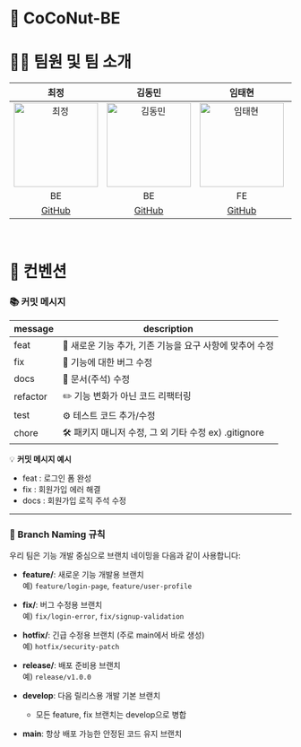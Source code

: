 # 🥥 CoCoNut-BE

# 🧑‍💻 팀원 및 팀 소개
| 최정 | 김동민 | 임태현 | 조민서 | 신혜진 | 이수민 |
|:------:|:------:|:------:|:------:|:------:|:------:|
| <img src="https://avatars.githubusercontent.com/u/160298290?v=4" alt="최정" width="150"> | <img src="https://avatars.githubusercontent.com/u/80417179?v=4" alt="김동민" width="150"> | <img src="https://avatars.githubusercontent.com/u/165642906?v=4" alt="임태현" width="150"> | <img src="https://avatars.githubusercontent.com/u/165632548?v=4" alt="조민서" width="150"> |<img src="https://avatars.githubusercontent.com/u/139312570?v=4" alt="신혜진" width="150"> |<img src="https://avatars.githubusercontent.com/u/160111840?v=4" alt="이수민" width="150"> |
| BE | BE | FE | FE | FE | P&D |
| [GitHub](https://github.com/chlwjd0803) | [GitHub](https://github.com/eastminnn) | [GitHub](https://github.com/Limtaehyeon) | [GitHub](https://github.com/chominseo0723) |[GitHub](https://github.com/hyeji-neee) |[GitHub](https://github.com/SSXXMM22) |

<br>

# 📌 컨벤션

### 📚 커밋 메시지

| message | description                                           |
| ------- | ----------------------------------------------------- |
| feat    | 🥥 새로운 기능 추가, 기존 기능을 요구 사항에 맞추어 수정 |
| fix     | 🐛 기능에 대한 버그 수정                                 |
| docs    | 📝 문서(주석) 수정                                       |
| refactor| ✏️ 기능 변화가 아닌 코드 리팩터링                        |
| test    | ⚙️ 테스트 코드 추가/수정                                 |
| chore   | 🛠️ 패키지 매니저 수정, 그 외 기타 수정 ex) .gitignore    |

💡 **커밋 메시지 예시**  
- feat : 로그인 폼 완성  
- fix : 회원가입 에러 해결
- docs : 회원가입 로직 주석 수정  
---

### 🌳 Branch Naming 규칙

우리 팀은 기능 개발 중심으로 브랜치 네이밍을 다음과 같이 사용합니다:

- **feature/**: 새로운 기능 개발용 브랜치  
  예) `feature/login-page`, `feature/user-profile`

- **fix/**: 버그 수정용 브랜치  
  예) `fix/login-error`, `fix/signup-validation`

- **hotfix/**: 긴급 수정용 브랜치 (주로 main에서 바로 생성)  
  예) `hotfix/security-patch`

- **release/**: 배포 준비용 브랜치  
  예) `release/v1.0.0`

- **develop**: 다음 릴리스용 개발 기본 브랜치  
  - 모든 feature, fix 브랜치는 develop으로 병합

- **main**: 항상 배포 가능한 안정된 코드 유지 브랜치